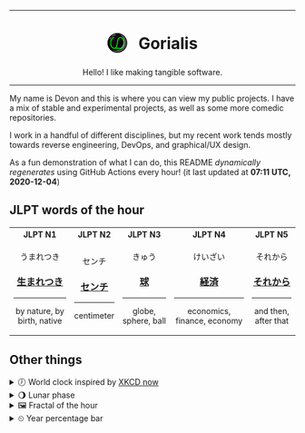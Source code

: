 ***

<h1 align="center">
<sub>
    <img src="readme/resources/avatar.png" height="36">
</sub>
&nbsp;
Gorialis
</h1>
<p align="center">
Hello! I like making tangible software.
</p>

***

My name is Devon and this is where you can view my public projects. I have a mix of stable and experimental projects, as well as some more comedic repositories.

I work in a handful of different disciplines, but my recent work tends mostly towards reverse engineering, DevOps, and graphical/UX design.

As a fun demonstration of what I can do, this README *dynamically regenerates* using GitHub Actions every hour! (it last updated at **07:11 UTC, 2020-12-04**)

<h2>JLPT words of the hour</h2>
<table>
    <tr>
        <th>JLPT N1</th>
        <th>JLPT N2</th>
        <th>JLPT N3</th>
        <th>JLPT N4</th>
        <th>JLPT N5</th>
    </tr>
    <tr>
        <td>
            <p align="center">うまれつき</p>
            <h3 align="center"><b><a href="https://jisho.org/search/%E7%94%9F%E3%81%BE%E3%82%8C%E3%81%A4%E3%81%8D">生まれつき</a></b></h3>
            <hr>
            <p align="center">by nature,<wbr> by birth,<wbr> native</p>
        </td>
        <td>
            <p align="center">センチ</p>
            <h3 align="center"><b><a href="https://jisho.org/search/%E3%82%BB%E3%83%B3%E3%83%81">センチ</a></b></h3>
            <hr>
            <p align="center">centimeter</p>
        </td>
        <td>
            <p align="center">きゅう</p>
            <h3 align="center"><b><a href="https://jisho.org/search/%E7%90%83">球</a></b></h3>
            <hr>
            <p align="center">globe,<wbr> sphere,<wbr> ball</p>
        </td>
        <td>
            <p align="center">けいざい</p>
            <h3 align="center"><b><a href="https://jisho.org/search/%E7%B5%8C%E6%B8%88">経済</a></b></h3>
            <hr>
            <p align="center">economics,<wbr> finance,<wbr> economy</p>
        </td>
        <td>
            <p align="center">それから</p>
            <h3 align="center"><b><a href="https://jisho.org/search/%E3%81%9D%E3%82%8C%E3%81%8B%E3%82%89">それから</a></b></h3>
            <hr>
            <p align="center">and then,<wbr> after that</p>
        </td>
    </tr>
</table>

<h2>Other things</h2>
<details>
<summary>🕖  World clock inspired by <a href="https://xkcd.com/now">XKCD now</a></summary>

> <img src="generated/now.png" width="512">

</details>
<details>
<summary>🌖 Lunar phase</summary>

The moon is approximately 66.90% through its phase (Waning Gibbous).

</details>
<details>
<summary>&#x1f5bc; Fractal of the hour</summary>

> <img src="generated/fractal.png" width="512">

</details>
<details>
<summary>&#x23f2; Year percentage bar</summary>
<pre><code>2020 [██████████████████▁▁] 92.43%</code></pre>
</details>
